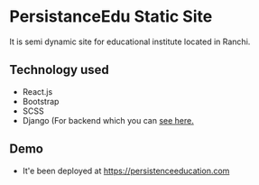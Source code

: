 # PersistanceEdu Static Site
It is semi dynamic site for educational institute located in Ranchi.

## Technology used
- React.js
- Bootstrap
- SCSS
- Django (For backend which you can <a href="https://github.com/henishpatel9045/persistanceEduBackend">see here.</a>

## Demo
- It'e been deployed at https://persistenceeducation.com
